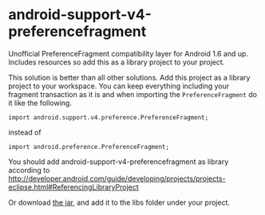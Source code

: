 android-support-v4-preferencefragment
=====================================
	
Unofficial PreferenceFragment compatibility layer for Android 1.6 and up. Includes resources so add this as a library project to your project.
	
This solution is better than all other solutions. Add this project as a library project to your workspace. You can keep everything including your fragment transaction as it is and when importing the `PreferenceFragment` do it like the following.	

`import android.support.v4.preference.PreferenceFragment;`

instead of

`import android.preference.PreferenceFragment;`

You should add android-support-v4-preferencefragment as library according to http://developer.android.com/guide/developing/projects/projects-eclipse.html#ReferencingLibraryProject
	
Or download [the jar](https://dev.seafile.com/seahub/f/45df6a79b3/), and add it to the libs folder under your project.
	
	 
